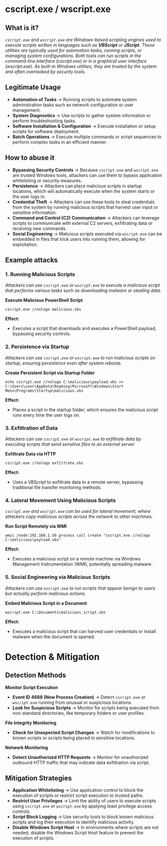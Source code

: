 # cscript.exe / wscript.exe
## What is it?
*```cscript.exe``` and ```wscript.exe``` are Windows-based scripting engines used to execute scripts written in languages such as **VBScript** or **JScript**.*
*These utilities are typically used for automation tasks, running scripts, or managing system configurations. Both tools can run scripts in the command-line interface (cscript.exe) or in a graphical user interface (wscript.exe). As built-in Windows utilities, they are trusted by the system and often overlooked by security tools.*

## Legitimate Usage
- **Automation of Tasks** → Running scripts to automate system administration tasks such as network configuration or user management.
- **System Diagnostics** → Use scripts to gather system information or perform troubleshooting tasks.
- **Software Installation & Configuration** → Execute installation or setup scripts for software deployment.
- **Batch Operations** → Execute multiple commands or script sequences to perform complex tasks in an efficient manner.

## How to abuse it
- **Bypassing Security Controls** → Because ```cscript.exe``` and ```wscript.exe``` are trusted Windows tools, attackers can use them to bypass application whitelisting or security measures.
- **Persistence** → Attackers can place malicious scripts in startup locations, which will automatically execute when the system starts or the user logs in.
- **Credential Theft** → Attackers can use these tools to steal credentials from the system by running malicious scripts that harvest user input or sensitive information.
- **Command and Control (C2) Communication** → Attackers can leverage scripts to communicate with external C2 servers, exfiltrating data or receiving new commands.
- **Social Engineering** → Malicious scripts executed via ```wscript.exe``` can be embedded in files that trick users into running them, allowing for exploitation.

## Example attacks
### 1. Running Malicious Scripts
*Attackers can use ```cscript.exe``` or ```wscript.exe``` to execute a malicious script that performs various tasks such as downloading malware or stealing data.*

**Execute Malicious PowerShell Script**

```
cscript.exe //nologo malicious.vbs
```

**Effect:**
- Executes a script that downloads and executes a PowerShell payload, bypassing security controls.

### 2. Persistence via Startup
*Attackers can use ```cscript.exe``` or ```wscript.exe``` to run malicious scripts on startup, ensuring persistence even after system reboots.*

**Create Persistent Script via Startup Folder**

```
echo cscript.exe //nologo C:\malicious\payload.vbs >> C:\Users\user\AppData\Roaming\Microsoft\Windows\Start Menu\Programs\Startup\malicious.vbs
```

**Effect:**
- Places a script in the startup folder, which ensures the malicious script runs every time the user logs on.

### 3. Exfiltration of Data
*Attackers can use ```cscript.exe``` or ```wscript.exe``` to exfiltrate data by executing scripts that send sensitive files to an external server.*

**Exfiltrate Data via HTTP**

```
cscript.exe //nologo exfiltrate.vbs
```

**Effect:**
- Uses a VBScript to exfiltrate data to a remote server, bypassing traditional file transfer monitoring methods.

### 4. Lateral Movement Using Malicious Scripts
*```cscript.exe``` and ```wscript.exe``` can be used for lateral movement, where attackers copy malicious scripts across the network to other machines.*

**Run Script Remotely via WMI**

```
wmic /node:192.168.1.50 process call create "cscript.exe //nologo C:\malicious\payload.vbs"
```

**Effect:**
- Executes a malicious script on a remote machine via Windows Management Instrumentation (WMI), potentially spreading malware.

### 5. Social Engineering via Malicious Scripts
*Attackers can use ```wscript.exe``` to run scripts that appear benign to users but actually perform malicious actions.*

**Embed Malicious Script in a Document**

```
wscript.exe C:\Documents\malicious_script.vbs
```

**Effect:**
- Executes a malicious script that can harvest user credentials or install malware when the document is opened.

# Detection & Mitigation
## Detection Methods
**Monitor Script Execution**
- **Event ID 4688 (New Process Creation)** → Detect ```cscript.exe``` or ```wscript.exe``` running from unusual or suspicious locations.
- **Look for Suspicious Scripts** → Monitor for scripts being executed from non-standard directories, like temporary folders or user profiles.

**File Integrity Monitoring**
- **Check for Unexpected Script Changes** → Watch for modifications to known scripts or scripts being placed in sensitive locations.

**Network Monitoring**
- **Detect Unauthorized HTTP Requests** → Monitor for unauthorized outbound HTTP traffic that may indicate data exfiltration via script.

## Mitigation Strategies
- **Application Whitelisting** → Use application control to block the execution of scripts or restrict script execution to trusted paths.
- **Restrict User Privileges** → Limit the ability of users to execute scripts using ```cscript.exe``` or ```wscript.exe``` by applying least privilege access controls.
- **Script Block Logging** → Use security tools to block known malicious scripts and log their execution to identify malicious activity.
- **Disable Windows Script Host** → In environments where scripts are not needed, disable the Windows Script Host feature to prevent the execution of scripts.
